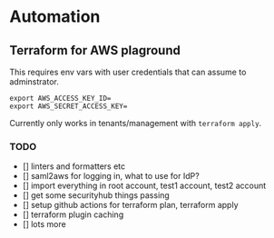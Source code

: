# Automation

## Terraform for AWS plaground

This requires env vars with user credentials that can assume to adminstrator.

```
export AWS_ACCESS_KEY_ID=
export AWS_SECRET_ACCESS_KEY=
```

Currently only works in tenants/management with `terraform apply`.

### TODO

- [] linters and formatters etc
- [] saml2aws for logging in, what to use for IdP?
- [] import everything in root account, test1 account, test2 account
- [] get some securityhub things passing
- [] setup github actions for terraform plan, terraform apply
- [] terraform plugin caching
- [] lots more
